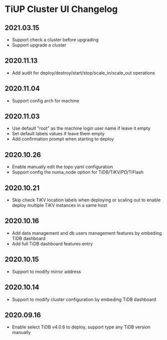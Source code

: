 # TiUP Cluster UI Changelog

## 2021.03.15

- Support check a cluster before upgrading
- Support upgrade a cluster

## 2020.11.13

- Add audit for deploy/destroy/start/stop/scale_in/scale_out operations

## 2020.11.04

- Support config arch for machine

## 2020.11.03

- Use default "root" as the machine login user name if leave it empty
- Set default labels values if leave them empty
- Add confirmation prompt when starting to deploy

## 2020.10.26

- Enable manually edit the topo yaml configuration
- Support config the numa_node option for TiDB/TiKV/PD/TiFlash

## 2020.10.21

- Skip check TiKV location labels when deploying or scaling out to enable deploy multiple TiKV instances in a same host

## 2020.10.16

- Add data management and db users management features by embeding TiDB dashboard
- Add full TiDB dashboard features entry

## 2020.10.15

- Support to modify mirror address

## 2020.10.14

- Support to modify cluster configuration by embeding TiDB dashboard

## 2020.09.16

- Enable select TiDB v4.0.6 to deploy, support type any TiDB version manually
